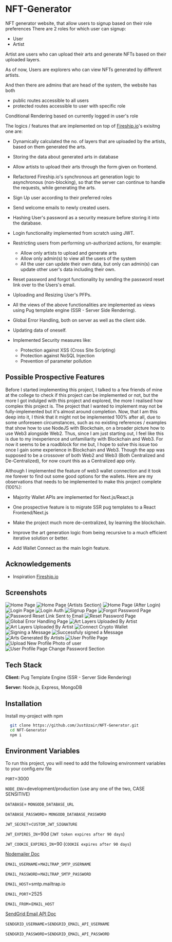 # NFT-Generator

NFT generator website, that allow users to signup based on their role preferences
There are 2 roles for which user can signup:

- User
- Artist

Artist are users who can upload their arts and generate NFTs based on their uploaded layers.

As of now, Users are explorers who can view NFTs generated by different artists.

And then there are admins that are head of the system, the website has both

- public routes accessible to all users
- protected routes accessible to user with specific role

Conditional Rendering based on currently logged in user's role

The logics / features that are implemented on top of [Fireship.io](https://www.youtube.com/watch?v=meTpMP0J5E8)'s exisitng one are:

- Dynamically calculated the no. of layers that are uploaded by the artists, based on them generated the arts.

- Storing the data about generated arts in database

- Allow artists to upload their arts through the form given on frontend.

- Refactored Fireship.io's synchronous art generation logic to asynchronous (non-blocking), so that the server can continue to handle the requests, while generating the arts.

- Sign Up user according to their preferred roles

- Send welcome emails to newly created users.

- Hashing User's password as a security measure before storing it into the database.

- Login functionality implemented from scratch using JWT.

- Restricting users from performing un-authorized actions, for example:

  - Allow only artists to upload and generate arts
  - Allow only admin(s) to view all the users of the system
  - All the user can update their own data, but only can admin(s) can update other user's data including their own.

- Reset password and forgot functionality by sending the password reset link over to the Users's email.

- Uploading and Resizing User's PFPs.

- All the views of the above functionalities are implemented as views using Pug template engine (SSR - Server Side Rendering).

- Global Error Handling, both on server as well as the client side.

- Updating data of oneself.

- Implemented Security measures like:
  - Protection against XSS (Cross Site Scripting)
  - Protection against NoSQL Injection
  - Prevention of parameter pollution

## Possible Prospective Features

Before I started implementing this project, I talked to a few friends of mine at the college to check if this project can be implemented or not,
but the more I got indulged with this project and explored, the more I realised how complex this project is.
The project that I wanted to implement may not be fully-implemented but it's almost around completion.
Now, that I am this deep into it, I think that it might not be implemented 100% after all, due to some unforeseen circumstances, such as no existing references / examples
that show how to use NodeJS with Blockchain, on a broader picture how to use Web3 alongside Web2.
Thus, since I am just starting out, I feel like this is due to my inexperience and unfamiliarity with Blockchain and Web3.
For now it seems to be a roadblock for me but, I hope to solve this issue too once I gain some experience in Blockchain and Web3.
Though the app was supposed to be a crossover of both Web2 and Web3 (Both Centralized and De-Centralized), for now count this as a Centralized app only.

Although I implemented the feature of web3 wallet connection and it took me forever to find out some good options for the wallets.
Here are my observations that needs to be implemented to make this project complete (100%):

- Majority Wallet APIs are implemented for Next.js/React.js

- One prospective feature is to migrate SSR pug templates to a React Frontend/Next.js

- Make the project much more de-centralized, by learning the blockchain.

- Improve the art generation logic from being recursive to a much efficient iterative solution or better.

- Add Wallet Connect as the main login feature.

## Acknowledgements

- Inspiration [Fireship.io](https://www.youtube.com/watch?v=meTpMP0J5E8)

## Screenshots

![Home Page](/Screenshots/1.JPG?raw=true "Home Page")
![Home Page (Artists Section)](/Screenshots/2.JPG?raw=true "Home Page (Artists Section)")
![Home Page (After Login)](/Screenshots/3.JPG?raw=true "Home Page (After Login)")
![Login Page](/Screenshots/4.JPG?raw=true "Login Page")
![Login Auth](/Screenshots/5.JPG?raw=true "Login Auth")
![Signup Page](/Screenshots/6.JPG?raw=true "Signup Page")
![Forgot Password Page](/Screenshots/7.JPG?raw=true "Forgot Password Page")
![Password Reset Link Sent to Email](/Screenshots/8.JPG?raw=true "Password Reset Link Sent to Email")
![Reset Password Page](/Screenshots/9.JPG?raw=true "Reset Password Page")
![Global Error Handling Page](/Screenshots/10.JPG?raw=true "Global Error Handling Page")
![Art Layers Uploaded By Artist](/Screenshots/15.JPG?raw=true "Art Layers Uploaded By Artist")
![Art Layers Uploaded By Artist](/Screenshots/16.JPG?raw=true "Art Layers Uploaded By Artist")
![Connect Crypto Wallet](/Screenshots/17.JPG?raw=true "Connect Crypto Wallet")
![Signing a Message](/Screenshots/18.JPG?raw=true "Signing a Message")
![Successfuly signed a Message](/Screenshots/18.JPG?raw=true "Successfuly signed a Message")
![Arts Generated By Artists](/Screenshots/11.JPG?raw=true "Arts Generated By Artists")
![User Profile Page](/Screenshots/12.JPG?raw=true "User Profile Page")
![Upload New Profile Photo of user](/Screenshots/13.JPG?raw=true "Upload New Profile Photo of user")
![User Profile Page Change Password Section](/Screenshots/14.JPG?raw=true "User Profile Page Change Password Section")

## Tech Stack

**Client:** Pug Template Engine (SSR - Server Side Rendering)

**Server:** Node.js, Express, MongoDB

## Installation

Install my-project with npm

```bash
  git clone https://github.com/JustUzair/NFT-Generator.git
  cd NFT-Generator
  npm i
```

## Environment Variables

To run this project, you will need to add the following environment variables to your config.env file

`PORT`=3000

`NODE_ENV`=development/production (use any one of the two, CASE SENSITIVE)

`DATABASE`= `MONGODB_DATABASE_URL`

`DATABASE_PASSWORD`= `MONGODB_DATABASE_PASSWORD`

`JWT_SECRET`=`CUSTOM_JWT_SIGNATURE`

`JWT_EXPIRES_IN`=90d (`JWT token expires after 90 days`)

`JWT_COOKIE_EXPIRES_IN`=90 (`COOKIE expires after 90 days`)

[Nodemailer Doc](https://nodemailer.com/smtp/#authentication)

`EMAIL_USERNAME`=`MAILTRAP_SMTP_USERNAME`

`EMAIL_PASSWORD`=`MAILTRAP_SMTP_PASSWORD`

`EMAIL_HOST`=smtp.mailtrap.io

`EMAIL_PORT`=2525

`EMAIL_FROM`=`EMAIL_HOST`

[SendGrid Email API Doc](https://app.sendgrid.com/guide/integrate/langs/smtp)

`SENDGRID_USERNAME`=`SENDGRID_EMAIL_API_USERNAME`

`SENDGRID_PASSWORD`=`SENDGRID_EMAIL_API_PASSWORD`
